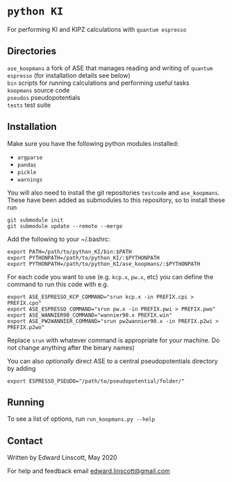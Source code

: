 # `python KI`
For performing KI and KIPZ calculations with ``quantum espresso``

## Directories
`ase_koopmans` a fork of ASE that manages reading and writing of ``quantum espresso`` (for installation details see below)  
`bin` scripts for running calculations and performing useful tasks  
`koopmans` source code  
`pseudos` pseudopotentials  
`tests` test suite  

## Installation
Make sure you have the following python modules installed:
 * ``argparse``
 * ``pandas``
 * ``pickle``
 * ``warnings``

You will also need to install the git repositories `testcode` and `ase_koopmans`. These have been added as submodules to this repository, so to install these run

```
git submodule init
git submodule update --remote --merge
```

Add the following to your ~/.bashrc:

```
export PATH=/path/to/python_KI/bin:$PATH 
export PYTHONPATH=/path/to/python_KI/:$PYTHONPATH  
export PYTHONPATH=/path/to/python_KI/ase_koopmans/:$PYTHONPATH  
```

For each code you want to use (e.g. ``kcp.x``, ``pw.x``, etc) you can define the command to run this code with e.g.
```
export ASE_ESPRESSO_KCP_COMMAND="srun kcp.x -in PREFIX.cpi > PREFIX.cpo"
export ASE_ESPRESSO_COMMAND="srun pw.x -in PREFIX.pwi > PREFIX.pwo"
export ASE_WANNIER90_COMMAND="wannier90.x PREFIX.win"
export ASE_PW2WANNIER_COMMAND="srun pw2wannier90.x -in PREFIX.p2wi > PREFIX.p2wo"
```
Replace ``srun`` with whatever command is appropriate for your machine. Do not change anything after the binary names)

You can also *optionally* direct ASE to a central pseudopotentials directory by adding
```
export ESPRESSO_PSEUDO="/path/to/pseudopotential/folder/"
```

## Running
To see a list of options, run ``run_koopmans.py --help``

## Contact
Written by Edward Linscott, May 2020

For help and feedback email edward.linscott@gmail.com
